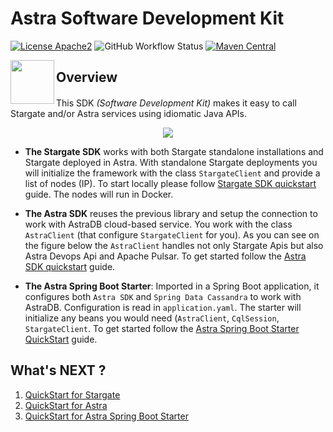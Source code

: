 # Astra Software Development Kit

[![License Apache2](https://img.shields.io/hexpm/l/plug.svg)](http://www.apache.org/licenses/LICENSE-2.0)
![GitHub Workflow Status](https://img.shields.io/github/workflow/status/datastax/astra-sdk-java/Java%20SDK%20Tests)
[![Maven Central](https://maven-badges.herokuapp.com/maven-central/com.datastax.astra/astra-sdk/badge.svg)](https://maven-badges.herokuapp.com/maven-central/com.datastax.astra/astra-sdk/)

<img src="https://github.com/datastax/astra-sdk-java/blob/main/docs/img/astra-sdk-logo.png?raw/true" height="70"  align="left"/>

## Overview
####

This SDK *(Software Development Kit)* makes it easy to call Stargate and/or Astra services using idiomatic Java APIs. 

<center>
<img src="https://github.com/datastax/astra-sdk-java/blob/main/docs/img/sdk-overview.png?raw/true" />
</center>

- **The Stargate SDK** works with both Stargate standalone installations and Stargate deployed in Astra. With standalone Stargate deployments you will initialize the framework with the class `StargateClient` and provide a list of nodes (IP). To start locally please follow [Stargate SDK quickstart](https://github.com/datastax/astra-sdk-java/wiki/Stargate-SDK-Quickstart) guide. The nodes will run in Docker.

- **The Astra SDK** reuses the previous library and setup the connection to work with AstraDB cloud-based service. You work with the class `AstraClient` (that configure `StargateClient` for you). As you can see on the figure below the `AstraClient` handles not only Stargate Apis but also Astra Devops Api and Apache Pulsar. To get started follow the [Astra SDK quickstart](https://github.com/datastax/astra-sdk-java/wiki/Astra-SDK-Quickstart) guide.

- **The Astra Spring Boot Starter**: Imported in a Spring Boot application, it configures both `Astra SDK` and `Spring Data Cassandra` to work with AstraDB. Configuration is read in `application.yaml`. The starter will initialize any beans you would need (`AstraClient`, `CqlSession`, `StargateClient`. To get started follow the [Astra Spring Boot Starter QuickStart](https://github.com/datastax/astra-sdk-java/wiki/Spring-Boot-Starter-Quickstart) guide.

## What's NEXT ?

1. [QuickStart for Stargate](https://github.com/datastax/astra-sdk-java/wiki/Stargate-SDK-Quickstart)
2. [QuickStart for Astra](https://github.com/datastax/astra-sdk-java/wiki/Astra-SDK-Quickstart)
3. [QuickStart for Astra Spring Boot Starter](https://github.com/datastax/astra-sdk-java/wiki/Spring-Boot-Starter-Quickstart)




